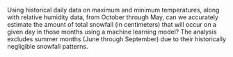 Using historical daily data on maximum and minimum temperatures, along with relative humidity data, from October through May, can we accurately estimate the amount of total snowfall (in centimeters) that will occur on a given day in those months using a machine learning model? The analysis excludes summer months (June through September) due to their historically negligible snowfall patterns.


